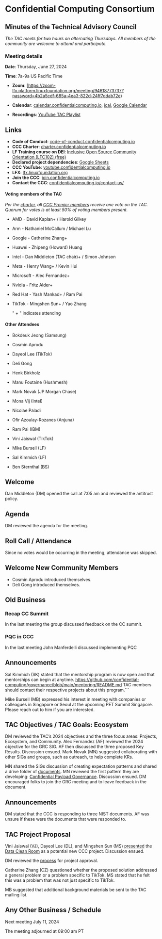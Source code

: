 # Confidential Computing Consortium

## Minutes of the Technical Advisory Council

*The TAC meets for two hours on alternating Thursdays. All members of the community are welcome to attend and participate.*

### Meeting details

**Date**: Thursday, June 27, 2024   

**Time**: 7a-9a US Pacific Time

* **Zoom**: [https://zoom-lfx.platform.linuxfoundation.org/meeting/94618773737?password=4b2a5cdf-685a-4ea3-822d-24ff7ddab72e) 

* **Calendar**: [calendar.confidentialcomputing.io](https://calendar.confidentialcomputing.io),
[ical](https://calendar.google.com/calendar/ical/c\_c0pcihr7n2n1k3a38i32d9ag10%40group.calendar.google.com/public/basic.ics),
[Google Calendar](https://calendar.google.com/calendar/u/0/r?cid=c\_c0pcihr7n2n1k3a38i32d9ag10@group.calendar.google.com)

* **Recordings**: [YouTube TAC Playlist](https://www.youtube.com/playlist?list=PLmfkUJc39uMjaB_I1dYW72I44kr9QzG_B)

## Links

* **Code of Conduct**: [code-of-conduct.confidentialcomputing.io](https://code-of-conduct.confidentialcomputing.io)
* **CCC Charter**: [charter.confidentialcomputing.io](https://charter.confidentialcomputing.io)
* **LF Training course on DEI**: [Inclusive Open Source Community Orientation (LFC102) (free)](https://training.linuxfoundation.org/training/inclusive-open-source-community-orientation-lfc102/)
* **Declared project dependencies**: [Google Sheets](https://docs.google.com/spreadsheets/d/1UKnbbGWXYLjnPZsox3zmYo59nv3XSXjePfas5E2fER0/edit#gid=0)
* **CCC YouTube**: [youtube.confidentialcomputing.io](https://youtube.confidentialcomputing.io)
* **LFX**: [lfx.linuxfoundation.org](https://lfx.linuxfoundation.org)
* **Join the CCC**: [join.confidentialcomputing.io](https://join.confidentialcomputing.io)
* **Contact the CCC**: [confidentialcomputing.io/contact-us/](https://confidentialcomputing.io/contact-us/)


#### Voting members of the TAC

*Per the [charter](https://charter.confidentialcomputing.io), all [CCC Premier members](https://confidentialcomputing.io/members/) receive one vote on the TAC. Quorum for votes is at least 50% of voting members present.*

* AMD - David Kaplan+ / Harold Gilkey 
* Arm - Nathaniel McCallum   / Michael Lu
* Google - Catherine Zhang+ 
* Huawei - Zhipeng (Howard) Huang 
* Intel - Dan Middleton (TAC chair)+   / Simon Johnson
* Meta -  Henry Wang+ /  Kevin Hui 
* Microsoft - Alec Fernandez+ 
* Nvidia - Fritz Alder+ 
* Red Hat - Yash Mankad+  / Ram Pai 
* TikTok - Mingshen Sun+   / Yao Zhang

   " + " indicates attending

#### Other Attendees

* Bokdeuk Jeong (Samsung)
* Cosmin Aprodu
* Dayeol Lee (TikTok)
* Deli Gong
* Henk Birkholz
* Manu Foutaine (Hushmesh)
* Mark Novak (JP Morgan Chase)
* Mona Vij (Intel)
* Nicolae Paladi 
* Ofir Azoulay-Rozanes (Anjuna)
* Ram Pai (IBM)
* Vini Jaiswal (TikTok)

* Mike Bursell (LF)
* Sal Kimmich (LF)
* Ben Sternthal (BS)


## Welcome

Dan Middleton (DM) opened the call at 7:05 am and reviewed the antitrust policy. 

## Agenda 

DM reviewed the agenda for the meeting. 

## Roll Call / Attendance

Since no votes would be occurring in the meeting, attendance was skipped. 

## Welcome New Community Members

* Cosmin Aprodu introduced themselves.
* Deli Gong introduced themselves.

## Old Business

### Recap CC Summit

In the last meeting the group discussed feedback on the CC summit.

### PQC in CCC

In the last meeting John Manferdelli discussed implementing PQC

## Announcements

Sal Kimmich (SK) stated that the mentorship program is now open and that mentorships can begin at anytime.
https://github.com/confidential-computing/governance/blob/main/mentoring/README.md
TAC members should contact their respective projects about this program.```

Mike Bursell (MB) expressed his interest in meeting with companies or colleagues in Singapore or Seoul at the upcoming PET Summit Singapore. Please reach out to him if you are interested.

## TAC Objectives / TAC Goals: Ecosystem

DM reviewed the TAC’s 2024 objectives and the three focus areas: Projects, Ecosystem, and Community. Alec Fernandez (AF) reviewed the 2024 objective for the GRC SIG. AF then discussed the three proposed Key Results. Discussion ensued.  Mark Novak (MN) suggested collaborating with other SIGs and groups, such as outreach, to help complete KRs. 

MN shared the SIGs discussion of creating expectation patterns and shared a drive folder of [documents](https://drive.google.com/drive/u/0/folders/1n_wmIWPm3qwll78iRRIAzSGNXB_VdGwD). MN reviewed the first pattern they are developing: [Confidential Payload Governance](https://docs.google.com/document/d/1jzoEWmPCeAWV_g6kcJ3pzX9_UdljraM_2qVnwW8sT_s/edit). Discussion ensued. DM encouraged folks to join the GRC meeting and to leave feedback in the document. 

## Announcements

DM stated that the CCC is responding to three NIST documents. AF was unsure if these were the documents that were responded to.

## TAC Project Proposal

Vini Jaiswal (VJ), Dayeol Lee (DL), and Mingshen Sun (MS) [presented](Data_Clean_Room_Project-CCC.pdf) the [Data Clean Room](https://github.com/tiktok-privacy-innovation/PrivacyGo-DataCleanRoom) as a potential new CCC project. Discussion ensued. 

DM reviewed the [process](https://github.com/confidential-computing/governance/blob/main/project-progression-policy.md) for project approval. 

Catherine Zhang (CZ) questioned whether the proposed solution addressed a general problem or a problem specific to TikTok. MS stated that he felt this was a problem that was not just specific to TikTok.

MB suggested that additional background materials be sent to the TAC mailing list. 

## Any Other Business / Schedule

Next meeting July 11, 2024

The meeting adjourned at 09:00 am PT
